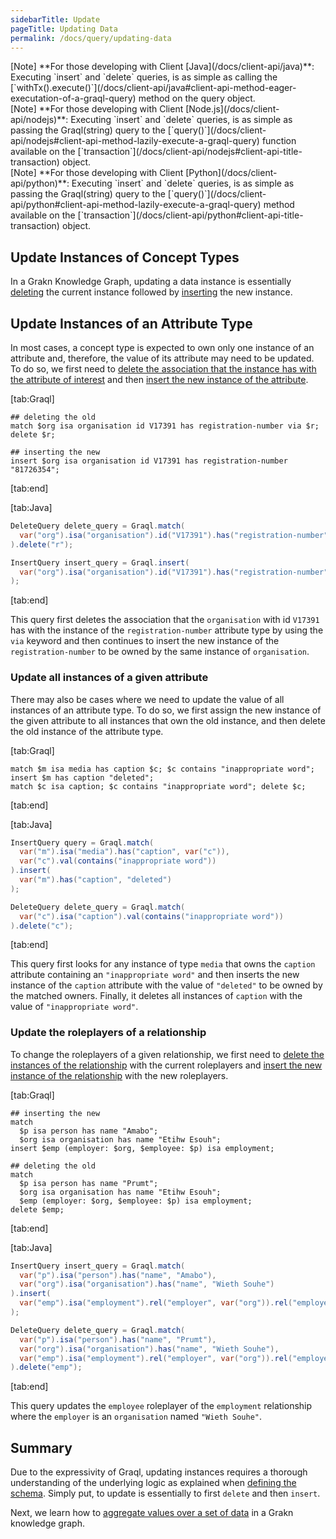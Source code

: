 ```yaml
---
sidebarTitle: Update
pageTitle: Updating Data
permalink: /docs/query/updating-data
---
```


<div class = "note">
[Note]
**For those developing with Client [Java](/docs/client-api/java)**: Executing `insert` and `delete` queries, is as simple as calling the [`withTx().execute()`](/docs/client-api/java#client-api-method-eager-executation-of-a-graql-query) method on the query object.
</div>

<div class = "note">
[Note]
**For those developing with Client [Node.js](/docs/client-api/nodejs)**: Executing `insert` and `delete` queries, is as simple as passing the Graql(string) query to the [`query()`](/docs/client-api/nodejs#client-api-method-lazily-execute-a-graql-query) function available on the [`transaction`](/docs/client-api/nodejs#client-api-title-transaction) object.
</div>

<div class = "note">
[Note]
**For those developing with Client [Python](/docs/client-api/python)**: Executing `insert` and `delete` queries, is as simple as passing the Graql(string) query to the [`query()`](/docs/client-api/python#client-api-method-lazily-execute-a-graql-query) method available on the [`transaction`](/docs/client-api/python#client-api-title-transaction) object.
</div>

## Update Instances of Concept Types
In a Grakn Knowledge Graph, updating a data instance is essentially [deleting](/docs/query/delete-query) the current instance followed by [inserting](/docs/query/insert-query) the new instance.

## Update Instances of an Attribute Type
In most cases, a concept type is expected to own only one instance of an attribute and, therefore, the value of its attribute may need to be updated. To do so, we first need to [delete the association that the instance has with the attribute of interest](/docs/query/delete-query#delete-associations-with-attributes) and then [insert the new instance of the attribute](/docs/query/insert-query#insert-instances-of-an-attribute-type).

<div class="tabs dark">

[tab:Graql]
```graql
## deleting the old
match $org isa organisation id V17391 has registration-number via $r; delete $r;

## inserting the new
insert $org isa organisation id V17391 has registration-number "81726354";
```
[tab:end]

[tab:Java]
```java
DeleteQuery delete_query = Graql.match(
  var("org").isa("organisation").id("V17391").has("registration-number", var("rn"), var("r"))
).delete("r");

InsertQuery insert_query = Graql.insert(
  var("org").isa("organisation").id("V17391").has("registration-number", "81726354")
);
```
[tab:end]
</div>

This query first deletes the association that the `organisation` with id `V17391` has with the instance of the `registration-number` attribute type by using the `via` keyword and then continues to insert the new instance of the `registration-number` to be owned by the same instance of `organisation`.


### Update all instances of a given attribute
There may also be cases where we need to update the value of all instances of an attribute type. To do so, we first assign the new instance of the given attribute to all instances that own the old instance, and then delete the old instance of the attribute type.

<div class="tabs dark">

[tab:Graql]
```graql
match $m isa media has caption $c; $c contains "inappropriate word"; insert $m has caption "deleted";
match $c isa caption; $c contains "inappropriate word"; delete $c;
```
[tab:end]

[tab:Java]
```java
InsertQuery query = Graql.match(
  var("m").isa("media").has("caption", var("c")),
  var("c").val(contains("inappropriate word"))
).insert(
  var("m").has("caption", "deleted")
);

DeleteQuery delete_query = Graql.match(
  var("c").isa("caption").val(contains("inappropriate word"))
).delete("c");
```
[tab:end]
</div>

This query first looks for any instance of type `media` that owns the `caption` attribute containing an `"inappropriate word"` and then inserts the new instance of the `caption` attribute with the value of `"deleted"` to be owned by the matched owners. Finally, it deletes all instances of `caption` with the value of `"inappropriate word"`.

### Update the roleplayers of a relationship
To change the roleplayers of a given relationship, we first need to [delete the instances of the relationship](/docs/query/delete-query#delete-instances-of-a-relationship-type) with the current roleplayers and [insert the new instance of the relationship](/docs/query/insert-query#insert-instances-of-a-relationship-type) with the new roleplayers.

<div class="tabs dark">

[tab:Graql]
```graql
## inserting the new
match
  $p isa person has name "Amabo";
  $org isa organisation has name "Etihw Esouh";
insert $emp (employer: $org, $employee: $p) isa employment;

## deleting the old
match
  $p isa person has name "Prumt";
  $org isa organisation has name "Etihw Esouh";
  $emp (employer: $org, $employee: $p) isa employment;
delete $emp;
```
[tab:end]

[tab:Java]
```java
InsertQuery insert_query = Graql.match(
  var("p").isa("person").has("name", "Amabo"),
  var("org").isa("organisation").has("name", "Wieth Souhe")
).insert(
  var("emp").isa("employment").rel("employer", var("org")).rel("employee", var("p"))
);

DeleteQuery delete_query = Graql.match(
  var("p").isa("person").has("name", "Prumt"),
  var("org").isa("organisation").has("name", "Wieth Souhe"),
  var("emp").isa("employment").rel("employer", var("org")).rel("employee", var("p"))
).delete("emp");
```
[tab:end]
</div>

This query updates the `employee` roleplayer of the `employment` relationship where the `employer` is an `organisation` named `"Wieth Souhe"`.

## Summary
Due to the expressivity of Graql, updating instances requires a thorough understanding of the underlying logic as explained when [defining the schema](/docs/schema/concepts). Simply put, to update is essentially to first `delete` and then `insert`.

Next, we learn how to [aggregate values over a set of data](/docs/query/aggregate-query) in a Grakn knowledge graph.